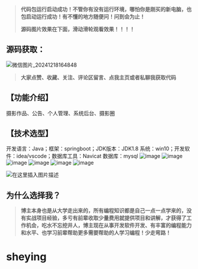 > **代码包运行启动成功！不管你有没有运行环境，哪怕你是刚买的新电脑，也包启动运行成功！有不懂的地方随便问！问到会为止！**
> 
> **源码图片效果在下面，滑动滑轮观看效果！！！！**
## 源码获取：
![微信图片_20241218164848](https://github.com/user-attachments/assets/d5b43133-d4fa-4c8f-9021-2811c2118daf)

> **大家点赞、收藏、关注、评论区留言、点我主页或者私聊我获取代码**

## 【功能介绍】
摄影作品、公告、个人管理、系统后台、摄影圈
## 【技术选型】
开发语言：Java；框架：springboot；JDK版本：JDK1.8
系统：win10；开发软件：idea/vscode；数据库工具：Navicat
数据库：mysql
![image](https://github.com/user-attachments/assets/599d6127-c517-4831-a52f-f4a3c9289476)
![image](https://github.com/user-attachments/assets/a3ba9cdf-c733-497f-ae84-e7b42943f9e5)
![image](https://github.com/user-attachments/assets/a1469ee7-ded3-4651-bf0e-edace00d214b)
![image](https://github.com/user-attachments/assets/97f9cc7f-2a88-4a03-a766-906d6a013beb)
![image](https://github.com/user-attachments/assets/d4660499-85f5-4cde-8979-7389a7a8dfb9)
![image](https://github.com/user-attachments/assets/4c8d87ee-df91-47ab-8dff-634e5981bcd2)


![在这里插入图片描述](https://i-blog.csdnimg.cn/direct/4269290041ae4c9a99b3121cbec1fee6.png)
## 为什么选择我？

> **博主本身也是从大学走出来的，所有编程知识都是自己一点一点学来的，没有实战项目经验，多亏有前辈收取少量费用就提供项目和讲解，才获得了工作机会，吃水不忘挖井人，博主现在从事开发软件开发、有丰富的编程能力和水平、也学习前辈帮助更多需要帮助的人学习编程！少走弯路！**



# sheying

